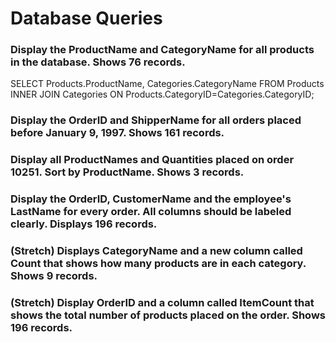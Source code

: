 # Database Queries

### Display the ProductName and CategoryName for all products in the database. Shows 76 records.
SELECT Products.ProductName, Categories.CategoryName
FROM Products
INNER JOIN Categories ON Products.CategoryID=Categories.CategoryID;

### Display the OrderID and ShipperName for all orders placed before January 9, 1997. Shows 161 records.

### Display all ProductNames and Quantities placed on order 10251. Sort by ProductName. Shows 3 records.

### Display the OrderID, CustomerName and the employee's LastName for every order. All columns should be labeled clearly. Displays 196 records.

### (Stretch)  Displays CategoryName and a new column called Count that shows how many products are in each category. Shows 9 records.

### (Stretch) Display OrderID and a  column called ItemCount that shows the total number of products placed on the order. Shows 196 records. 